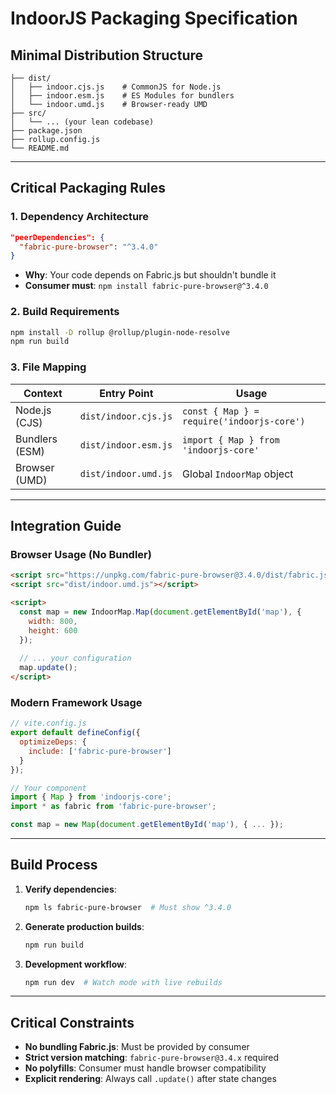 # IndoorJS Packaging Specification

## Minimal Distribution Structure
```
├── dist/
│   ├── indoor.cjs.js    # CommonJS for Node.js
│   ├── indoor.esm.js    # ES Modules for bundlers
│   └── indoor.umd.js    # Browser-ready UMD
├── src/
│   └── ... (your lean codebase)
├── package.json
├── rollup.config.js
└── README.md
```

---

## Critical Packaging Rules

### 1. Dependency Architecture
```json
"peerDependencies": {
  "fabric-pure-browser": "^3.4.0"
}
```
- **Why**: Your code depends on Fabric.js but shouldn't bundle it
- **Consumer must**: `npm install fabric-pure-browser@^3.4.0`

### 2. Build Requirements
```bash
npm install -D rollup @rollup/plugin-node-resolve
npm run build
```

### 3. File Mapping
| Context          | Entry Point               | Usage                           |
|------------------|---------------------------|---------------------------------|
| Node.js (CJS)    | `dist/indoor.cjs.js`      | `const { Map } = require('indoorjs-core')` |
| Bundlers (ESM)    | `dist/indoor.esm.js`      | `import { Map } from 'indoorjs-core'` |
| Browser (UMD)    | `dist/indoor.umd.js`      | Global `IndoorMap` object       |

---

## Integration Guide

### Browser Usage (No Bundler)
```html
<script src="https://unpkg.com/fabric-pure-browser@3.4.0/dist/fabric.js"></script>
<script src="dist/indoor.umd.js"></script>

<script>
  const map = new IndoorMap.Map(document.getElementById('map'), {
    width: 800,
    height: 600
  });
  
  // ... your configuration
  map.update();
</script>
```

### Modern Framework Usage
```js
// vite.config.js
export default defineConfig({
  optimizeDeps: {
    include: ['fabric-pure-browser']
  }
});

// Your component
import { Map } from 'indoorjs-core';
import * as fabric from 'fabric-pure-browser';

const map = new Map(document.getElementById('map'), { ... });
```

---

## Build Process

1. **Verify dependencies**:
   ```bash
   npm ls fabric-pure-browser  # Must show ^3.4.0
   ```

2. **Generate production builds**:
   ```bash
   npm run build
   ```

3. **Development workflow**:
   ```bash
   npm run dev  # Watch mode with live rebuilds
   ```

---

## Critical Constraints

- **No bundling Fabric.js**: Must be provided by consumer
- **Strict version matching**: `fabric-pure-browser@3.4.x` required
- **No polyfills**: Consumer must handle browser compatibility
- **Explicit rendering**: Always call `.update()` after state changes
